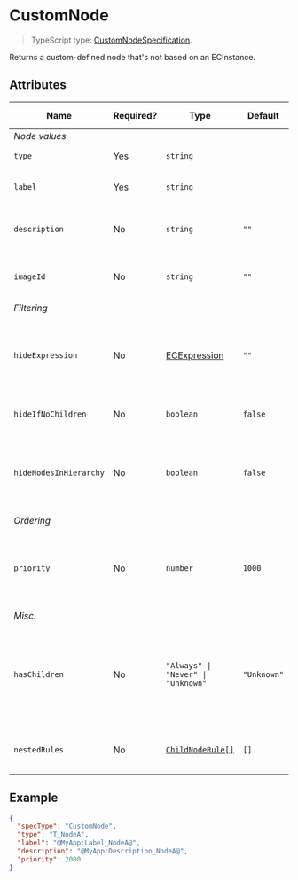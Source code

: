 # CustomNode

> TypeScript type: [CustomNodeSpecification]($presentation-common).

Returns a custom-defined node that's not based on an ECInstance.

## Attributes

| Name                   | Required? | Type                                             | Default     | Meaning                                                                                            | Performance Notes |
| ---------------------- | --------- | ------------------------------------------------ | ----------- | -------------------------------------------------------------------------------------------------- | ----------------- |
| *Node values*          |
| `type`                 | Yes       | `string`                                         |             | Type of the node.                                                                                  |
| `label`                | Yes       | `string`                                         |             | Label of the node. May be [localized](../Advanced/Localization.md).                                |
| `description`          | No        | `string`                                         | `""`        | Description of the node. May be [localized](../Advanced/Localization.md).                          |
| `imageId`              | No        | `string`                                         | `""`        | Id of the image to use for this custom node.                                                       |
| *Filtering*            |
| `hideExpression`       | No        | [ECExpression](./ECExpressions.md#specification) | `""`        | An ECExpression that indicates whether a node should be hidden or not.                             | Expensive         |
| `hideIfNoChildren`     | No        | `boolean`                                        | `false`     | Hide nodes if they don't have children.                                                            | Expensive         |
| `hideNodesInHierarchy` | No        | `boolean`                                        | `false`     | Hide nodes provided by this specification and directly show their children.                        | Expensive         |
| *Ordering*             |
| `priority`             | No        | `number`                                         | `1000`      | Changes the order of specifications used to create nodes for specific branch.                      |
| *Misc.*                |
| `hasChildren`          | No        | `"Always" \| "Never" \| "Unknown"`               | `"Unknown"` | Tells the rules engine that nodes produced using this specification always or never have children. | Improves          |
| `nestedRules`          | No        | [`ChildNodeRule[]`](./ChildNodeRule.md)          | `[]`        | Specifications of [nested child node rules](./Terminology.md#nested-rule).                         |

## Example

```JSON
{
  "specType": "CustomNode",
  "type": "T_NodeA",
  "label": "@MyApp:Label_NodeA@",
  "description": "@MyApp:Description_NodeA@",
  "priority": 2000
}
```
